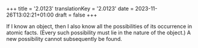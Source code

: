 +++
title = '2.0123'
translationKey = '2.0123'
date = 2023-11-26T13:02:21+01:00
draft = false
+++

If I know an object, then I also know all the possibilities of its occurrence in atomic facts.
(Every such possibility must lie in the nature of the object.)
A new possibility cannot subsequently be found.

